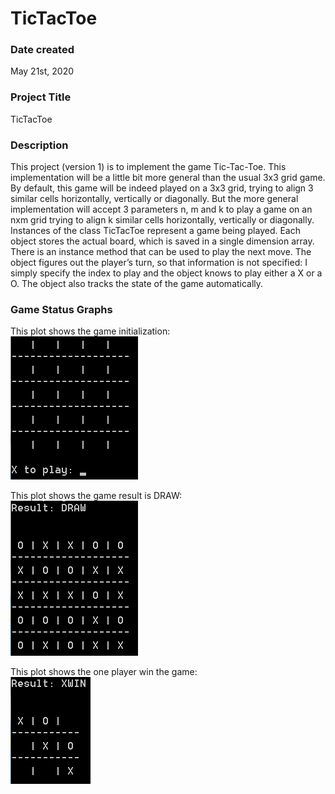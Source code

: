 # TicTacToe 
### Date created
May 21st, 2020

### Project Title
TicTacToe

### Description
This project (version 1) is to implement the game Tic-Tac-Toe. This implementation will be a little bit more general than the usual 3x3 grid game. By default, this game will be indeed played on a 3x3 grid, trying to align 3 similar cells horizontally, vertically or diagonally. But the more general implementation will accept 3 parameters n, m and k to play a game on an nxm grid trying to align k similar cells horizontally, vertically or diagonally. Instances of the class TicTacToe represent a game being played. Each object stores the actual board, which is saved in a single dimension array. There is an instance method that can be used to play the next move. The object figures out the player’s turn, so that information is not specified: I simply specify the index to play and the object knows to play either a X or a O. The object also tracks the state of the game automatically.

### Game Status Graphs 

This plot shows the game initialization:<br>
![avatar](/images/1.png)

This plot shows the game result is DRAW:<br>
![avatar](/images/DRAW.png)

This plot shows the one player win the game:<br> 
![avatar](/images/WIN.png)
